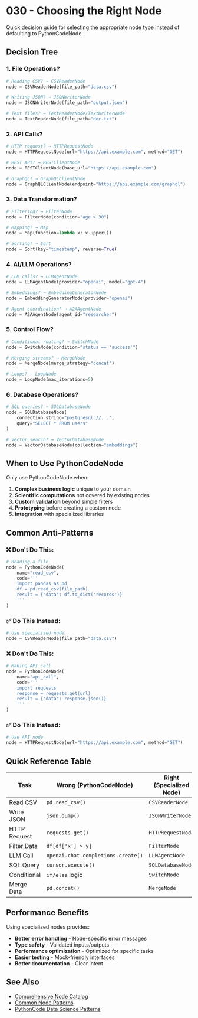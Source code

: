 # 030 - Choosing the Right Node

Quick decision guide for selecting the appropriate node type instead of defaulting to PythonCodeNode.

## Decision Tree

### 1. File Operations?
```python
# Reading CSV? → CSVReaderNode
node = CSVReaderNode(file_path="data.csv")

# Writing JSON? → JSONWriterNode
node = JSONWriterNode(file_path="output.json")

# Text files? → TextReaderNode/TextWriterNode
node = TextReaderNode(file_path="doc.txt")
```

### 2. API Calls?
```python
# HTTP request? → HTTPRequestNode
node = HTTPRequestNode(url="https://api.example.com", method="GET")

# REST API? → RESTClientNode
node = RESTClientNode(base_url="https://api.example.com")

# GraphQL? → GraphQLClientNode
node = GraphQLClientNode(endpoint="https://api.example.com/graphql")
```

### 3. Data Transformation?
```python
# Filtering? → FilterNode
node = FilterNode(condition="age > 30")

# Mapping? → Map
node = Map(function=lambda x: x.upper())

# Sorting? → Sort
node = Sort(key="timestamp", reverse=True)
```

### 4. AI/LLM Operations?
```python
# LLM calls? → LLMAgentNode
node = LLMAgentNode(provider="openai", model="gpt-4")

# Embeddings? → EmbeddingGeneratorNode
node = EmbeddingGeneratorNode(provider="openai")

# Agent coordination? → A2AAgentNode
node = A2AAgentNode(agent_id="researcher")
```

### 5. Control Flow?
```python
# Conditional routing? → SwitchNode
node = SwitchNode(condition="status == 'success'")

# Merging streams? → MergeNode
node = MergeNode(merge_strategy="concat")

# Loops? → LoopNode
node = LoopNode(max_iterations=5)
```

### 6. Database Operations?
```python
# SQL queries? → SQLDatabaseNode
node = SQLDatabaseNode(
    connection_string="postgresql://...",
    query="SELECT * FROM users"
)

# Vector search? → VectorDatabaseNode
node = VectorDatabaseNode(collection="embeddings")
```

## When to Use PythonCodeNode

Only use PythonCodeNode when:

1. **Complex business logic** unique to your domain
2. **Scientific computations** not covered by existing nodes
3. **Custom validation** beyond simple filters
4. **Prototyping** before creating a custom node
5. **Integration** with specialized libraries

## Common Anti-Patterns

### ❌ Don't Do This:
```python
# Reading a file
node = PythonCodeNode(
    name="read_csv",
    code='''
    import pandas as pd
    df = pd.read_csv(file_path)
    result = {"data": df.to_dict('records')}
    '''
)
```

### ✅ Do This Instead:
```python
# Use specialized node
node = CSVReaderNode(file_path="data.csv")
```

### ❌ Don't Do This:
```python
# Making API call
node = PythonCodeNode(
    name="api_call",
    code='''
    import requests
    response = requests.get(url)
    result = {"data": response.json()}
    '''
)
```

### ✅ Do This Instead:
```python
# Use API node
node = HTTPRequestNode(url="https://api.example.com", method="GET")
```

## Quick Reference Table

| Task | Wrong (PythonCodeNode) | Right (Specialized Node) |
|------|------------------------|--------------------------|
| Read CSV | `pd.read_csv()` | `CSVReaderNode` |
| Write JSON | `json.dump()` | `JSONWriterNode` |
| HTTP Request | `requests.get()` | `HTTPRequestNode` |
| Filter Data | `df[df['x'] > y]` | `FilterNode` |
| LLM Call | `openai.chat.completions.create()` | `LLMAgentNode` |
| SQL Query | `cursor.execute()` | `SQLDatabaseNode` |
| Conditional | `if/else` logic | `SwitchNode` |
| Merge Data | `pd.concat()` | `MergeNode` |

## Performance Benefits

Using specialized nodes provides:
- **Better error handling** - Node-specific error messages
- **Type safety** - Validated inputs/outputs
- **Performance optimization** - Optimized for specific tasks
- **Easier testing** - Mock-friendly interfaces
- **Better documentation** - Clear intent

## See Also
- [Comprehensive Node Catalog](../nodes/comprehensive-node-catalog.md)
- [Common Node Patterns](004-common-node-patterns.md)
- [PythonCode Data Science Patterns](029-pythoncode-data-science-patterns.md)
